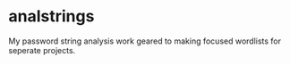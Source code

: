 # analstrings
My password string analysis work geared to making focused wordlists for seperate projects.
